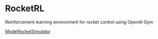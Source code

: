 # RocketRL
Reinforcement learning environment for rocket control using OpenAI Gym

[ModelRocketSimulator](https://github.com/Jirouken/ModelRocketSimulator)
